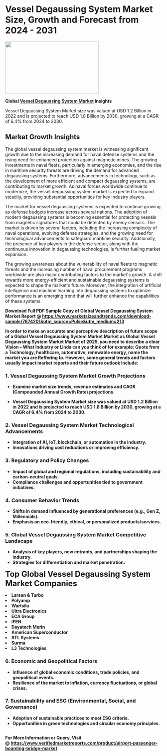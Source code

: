 <H1>Vessel Degaussing System Market Size, Growth and Forecast from 2024 - 2031</H1><img class="aligncenter size-medium wp-image-584254" src="https://thirdeyenews.in/wp-content/uploads/2024/09/Global-Market-Research-300x168.jpeg" alt="" width="300" height="168" /><p><strong>Global&nbsp;<a href="https://www.marketsizeandtrends.com/download-sample/767420/&amp;utm_source=Pulse&amp;utm_medium=213">Vessel Degaussing System Market</a> Insights</strong></p><p>Vessel Degaussing System Market size was valued at USD 1.2 Billion in 2022 and is projected to reach USD 1.8 Billion by 2030, growing at a CAGR of 6.4% from 2024 to 2030.</p><p><h2>Market Growth Insights</h2> <p>The global vessel degaussing system market is witnessing significant growth due to the increasing demand for naval defense systems and the rising need for enhanced protection against magnetic mines. The growing investments in naval fleets, particularly in emerging economies, and the rise in maritime security threats are driving the demand for advanced degaussing systems. Furthermore, advancements in technology, such as the development of more efficient and compact degaussing systems, are contributing to market growth. As naval forces worldwide continue to modernize, the vessel degaussing system market is expected to expand steadily, providing substantial opportunities for key industry players.</p> <p><strong></strong></p> <p>The market for vessel degaussing systems is expected to continue growing as defense budgets increase across several nations. The adoption of modern degaussing systems is becoming essential for protecting vessels from magnetic signatures that could be detected by enemy sensors. The market is driven by several factors, including the increasing complexity of naval operations, evolving defense strategies, and the growing need for technological advancements to safeguard maritime security. Additionally, the presence of key players in the defense sector, along with the continuous innovation in degaussing technologies, is further fueling market expansion.</p> <p>The growing awareness about the vulnerability of naval fleets to magnetic threats and the increasing number of naval procurement programs worldwide are also major contributing factors to the market's growth. A shift towards more energy-efficient and sustainable degaussing systems is expected to shape the market's future. Moreover, the integration of artificial intelligence and machine learning into degaussing systems to optimize performance is an emerging trend that will further enhance the capabilities of these systems.</p> <p><strong></p><p><span class=""><strong>Download Full PDF Sample Copy of Global Vessel Degaussing System Market Report</strong> @ <a href="https://www.marketsizeandtrends.com/download-sample/767420/&amp;utm_source=Pulse&amp;utm_medium=213" target="_blank">https://www.marketsizeandtrends.com/download-sample/767420/&amp;utm_source=Pulse&amp;utm_medium=213</a></span></p><p>In order to make an accurate and perceptive description of future scope of a Global&nbsp;Vessel Degaussing System Market Market as Global&nbsp;Vessel Degaussing System Market Market of 2025, you need to describe a clear Vision &ndash; What Industry or Linda can you think of for example: Quote from a Technology, healthcare, automotive, renewable energy, name the market you are Reffering to. However, some general trends and factors usually impact market reports and their future outlook include:</p><h3>1.&nbsp;<strong>Vessel Degaussing System Market Growth Projections</strong></h3><ul><li>Examine market size trends, revenue estimates and CAGR (Compounded Annual Growth Rate) projections.</li><li><p>Vessel Degaussing System Market size was valued at USD 1.2 Billion in 2022 and is projected to reach USD 1.8 Billion by 2030, growing at a CAGR of 6.4% from 2024 to 2030.</p></li></ul><h3>2.&nbsp;<strong>Vessel Degaussing System Market Technological Advancements</strong></h3><ul><li>Integration of AI, IoT, blockchain, or automation in the industry.</li><li>Innovations driving cost reductions or improving efficiency.</li></ul><h3>3.&nbsp;<strong>Regulatory and Policy Changes</strong></h3><ul><li>Impact of global and regional regulations, including sustainability and carbon-neutral goals.</li><li>Compliance challenges and opportunities tied to government initiatives.</li></ul><h3>4.&nbsp;<strong>Consumer Behavior Trends</strong></h3><ul><li>Shifts in demand influenced by generational preferences (e.g., Gen Z, Millennials).</li><li>Emphasis on eco-friendly, ethical, or personalized products/services.</li></ul><h3>5.&nbsp;<strong>Global Vessel Degaussing System Market Competitive Landscape</strong></h3><ul><li>Analysis of key players, new entrants, and partnerships shaping the industry.</li><li>Strategies for differentiation and market penetration.</li></ul><p data-pm-slice="1 1 []"><span style="color: inherit; font-family: inherit; font-size: 25px;">Top Global Vessel Degaussing System Market Companies</span></p><div class="" data-test-id=""><p><li>Larsen & Turbo</li><li> Polyamp</li><li> Wartsila</li><li> Ultra Electronics</li><li> ECA Group</li><li> IFEN</li><li> Dayatech Merin</li><li> American Superconductor</li><li> STL Systems</li><li> Surma</li><li> L3 Technologies</li></p></div><h3>6.&nbsp;<strong>Economic and Geopolitical Factors</strong></h3><ul><li>Influence of global economic conditions, trade policies, and geopolitical events.</li><li>Resilience of the market to inflation, currency fluctuations, or global crises.</li></ul><h3>7.&nbsp;<strong>Sustainability and ESG (Environmental, Social, and Governance)</strong></h3><ul><li>Adoption of sustainable practices to meet ESG criteria.</li><li>Opportunities in green technologies and circular economy principles.</li></ul><h2><strong style="font-size: 14px;">For More Information or Query, Visit @&nbsp;</strong><a style="background-color: #ffffff; font-size: 14px;" href="https://www.marketsizeandtrends.com/report/vessel-degaussing-system-market/" target="_blank">https://www.verifiedmarketreports.com/product/airport-passenger-boarding-bridge-market</a></h2>
